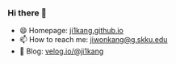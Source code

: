 ### Hi there 👋

- 😄 Homepage: [ji1kang.github.io](https://ji1kang.github.io/)
- 📫 How to reach me: jiwonkang@g.skku.edu
- 🌱 Blog: [velog.io/@ji1kang](https://velog.io/@ji1kang)

<!--
**ji1kang/ji1kang** is a ✨ _special_ ✨ repository because its `README.md` (this file) appears on your GitHub profile.

Here are some ideas to get you started:

- 🔭 I’m currently working on ...
- 🌱 I’m currently learning ...
- 👯 I’m looking to collaborate on ...
- 🤔 I’m looking for help with ...
- 💬 Ask me about ...
- 📫 How to reach me: ...
- 😄 Pronouns: ...
- ⚡ Fun fact: ...
-->
